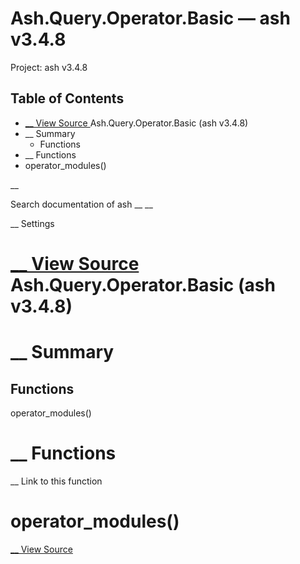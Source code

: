 # Ash.Query.Operator.Basic — ash v3.4.8

Project: ash v3.4.8

## Table of Contents

- [ __ View Source ](external_link) Ash.Query.Operator.Basic (ash v3.4.8)
- __ Summary
  - Functions
- __ Functions
- operator_modules()

__

Search documentation of ash __ __

__ Settings

#  [ __ View Source ](external_link) Ash.Query.Operator.Basic (ash v3.4.8)

#  __ Summary

##  Functions

operator_modules()

#  __ Functions

__ Link to this function

# operator_modules()

[ __ View Source ](external_link)
